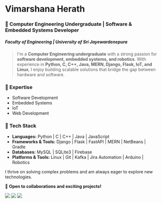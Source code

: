 # Vimarshana Herath

### 🚀 Computer Engineering Undergraduate | Software & Embedded Systems Developer
##### Faculty of Engineering | University of Sri Jayewardenepura

>I'm a **Computer Engineering undergraduate** with a strong passion for **software development, embedded systems, and robotics**. With experience in **Python, C, C++, Java, MERN, Django, Flask, IoT, and Linux**, I enjoy building scalable solutions that bridge the gap between hardware and software.  

### 🔹 Expertise  
- Software Development  
- Embedded Systems  
- IoT  
- Web Development  

### 🔹 Tech Stack  
- **Languages:** Python | C | C++ | Java | JavaScript  
- **Frameworks & Tools:** Django | Flask | FastAPI | MERN | NetBeans | Gradle  
- **Databases:** MySQL | SQLite3 | Firebase  
- **Platforms & Tools:** Linux | Git | Kafka | Jira Automation | Arduino | Robotics  

I thrive on solving complex problems and am always eager to explore new technologies.  

🚀 **Open to collaborations and exciting projects!** 

<img src="https://github-readme-stats.vercel.app/api/top-langs/?username=ravinduHV&theme=dark&hide_border=false&include_all_commits=true&count_private=true&layout=compact">
<img src="https://github-readme-stats.vercel.app/api?username=ravinduHV&show_icons=true&locale=en">
<!--img src="https://github-contributor-stats.vercel.app/api?username=ravinduHV&limit=5&theme=dark&combine_all_yearly_contributions=true">-->
<img src="https://github-profile-trophy.vercel.app/?username=ravinduHV&theme=radical&no-frame=false&no-bg=true&margin-w=4">
